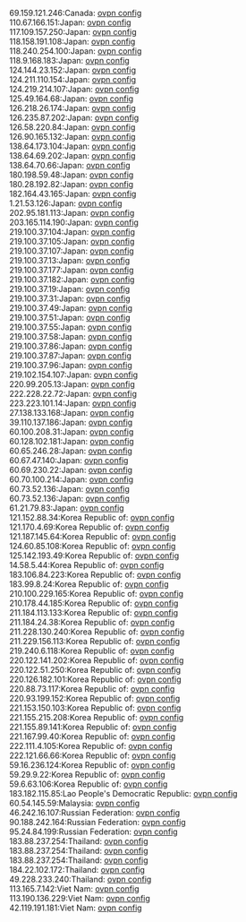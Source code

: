 69.159.121.246:Canada: [ovpn config](vpn/69_159_121_246.ovpn)  
110.67.166.151:Japan: [ovpn config](vpn/110_67_166_151.ovpn)  
117.109.157.250:Japan: [ovpn config](vpn/117_109_157_250.ovpn)  
118.158.191.108:Japan: [ovpn config](vpn/118_158_191_108.ovpn)  
118.240.254.100:Japan: [ovpn config](vpn/118_240_254_100.ovpn)  
118.9.168.183:Japan: [ovpn config](vpn/118_9_168_183.ovpn)  
124.144.23.152:Japan: [ovpn config](vpn/124_144_23_152.ovpn)  
124.211.110.154:Japan: [ovpn config](vpn/124_211_110_154.ovpn)  
124.219.214.107:Japan: [ovpn config](vpn/124_219_214_107.ovpn)  
125.49.164.68:Japan: [ovpn config](vpn/125_49_164_68.ovpn)  
126.218.26.174:Japan: [ovpn config](vpn/126_218_26_174.ovpn)  
126.235.87.202:Japan: [ovpn config](vpn/126_235_87_202.ovpn)  
126.58.220.84:Japan: [ovpn config](vpn/126_58_220_84.ovpn)  
126.90.165.132:Japan: [ovpn config](vpn/126_90_165_132.ovpn)  
138.64.173.104:Japan: [ovpn config](vpn/138_64_173_104.ovpn)  
138.64.69.202:Japan: [ovpn config](vpn/138_64_69_202.ovpn)  
138.64.70.66:Japan: [ovpn config](vpn/138_64_70_66.ovpn)  
180.198.59.48:Japan: [ovpn config](vpn/180_198_59_48.ovpn)  
180.28.192.82:Japan: [ovpn config](vpn/180_28_192_82.ovpn)  
182.164.43.165:Japan: [ovpn config](vpn/182_164_43_165.ovpn)  
1.21.53.126:Japan: [ovpn config](vpn/1_21_53_126.ovpn)  
202.95.181.113:Japan: [ovpn config](vpn/202_95_181_113.ovpn)  
203.165.114.190:Japan: [ovpn config](vpn/203_165_114_190.ovpn)  
219.100.37.104:Japan: [ovpn config](vpn/219_100_37_104.ovpn)  
219.100.37.105:Japan: [ovpn config](vpn/219_100_37_105.ovpn)  
219.100.37.107:Japan: [ovpn config](vpn/219_100_37_107.ovpn)  
219.100.37.13:Japan: [ovpn config](vpn/219_100_37_13.ovpn)  
219.100.37.177:Japan: [ovpn config](vpn/219_100_37_177.ovpn)  
219.100.37.182:Japan: [ovpn config](vpn/219_100_37_182.ovpn)  
219.100.37.19:Japan: [ovpn config](vpn/219_100_37_19.ovpn)  
219.100.37.31:Japan: [ovpn config](vpn/219_100_37_31.ovpn)  
219.100.37.49:Japan: [ovpn config](vpn/219_100_37_49.ovpn)  
219.100.37.51:Japan: [ovpn config](vpn/219_100_37_51.ovpn)  
219.100.37.55:Japan: [ovpn config](vpn/219_100_37_55.ovpn)  
219.100.37.58:Japan: [ovpn config](vpn/219_100_37_58.ovpn)  
219.100.37.86:Japan: [ovpn config](vpn/219_100_37_86.ovpn)  
219.100.37.87:Japan: [ovpn config](vpn/219_100_37_87.ovpn)  
219.100.37.96:Japan: [ovpn config](vpn/219_100_37_96.ovpn)  
219.102.154.107:Japan: [ovpn config](vpn/219_102_154_107.ovpn)  
220.99.205.13:Japan: [ovpn config](vpn/220_99_205_13.ovpn)  
222.228.22.72:Japan: [ovpn config](vpn/222_228_22_72.ovpn)  
223.223.101.14:Japan: [ovpn config](vpn/223_223_101_14.ovpn)  
27.138.133.168:Japan: [ovpn config](vpn/27_138_133_168.ovpn)  
39.110.137.186:Japan: [ovpn config](vpn/39_110_137_186.ovpn)  
60.100.208.31:Japan: [ovpn config](vpn/60_100_208_31.ovpn)  
60.128.102.181:Japan: [ovpn config](vpn/60_128_102_181.ovpn)  
60.65.246.28:Japan: [ovpn config](vpn/60_65_246_28.ovpn)  
60.67.47.140:Japan: [ovpn config](vpn/60_67_47_140.ovpn)  
60.69.230.22:Japan: [ovpn config](vpn/60_69_230_22.ovpn)  
60.70.100.214:Japan: [ovpn config](vpn/60_70_100_214.ovpn)  
60.73.52.136:Japan: [ovpn config](vpn/60_73_52_136.ovpn)  
60.73.52.136:Japan: [ovpn config](vpn/60_73_52_136.ovpn)  
61.21.79.83:Japan: [ovpn config](vpn/61_21_79_83.ovpn)  
121.152.88.34:Korea Republic of: [ovpn config](vpn/121_152_88_34.ovpn)  
121.170.4.69:Korea Republic of: [ovpn config](vpn/121_170_4_69.ovpn)  
121.187.145.64:Korea Republic of: [ovpn config](vpn/121_187_145_64.ovpn)  
124.60.85.108:Korea Republic of: [ovpn config](vpn/124_60_85_108.ovpn)  
125.142.193.49:Korea Republic of: [ovpn config](vpn/125_142_193_49.ovpn)  
14.58.5.44:Korea Republic of: [ovpn config](vpn/14_58_5_44.ovpn)  
183.106.84.223:Korea Republic of: [ovpn config](vpn/183_106_84_223.ovpn)  
183.99.8.24:Korea Republic of: [ovpn config](vpn/183_99_8_24.ovpn)  
210.100.229.165:Korea Republic of: [ovpn config](vpn/210_100_229_165.ovpn)  
210.178.44.185:Korea Republic of: [ovpn config](vpn/210_178_44_185.ovpn)  
211.184.113.133:Korea Republic of: [ovpn config](vpn/211_184_113_133.ovpn)  
211.184.24.38:Korea Republic of: [ovpn config](vpn/211_184_24_38.ovpn)  
211.228.130.240:Korea Republic of: [ovpn config](vpn/211_228_130_240.ovpn)  
211.229.156.113:Korea Republic of: [ovpn config](vpn/211_229_156_113.ovpn)  
219.240.6.118:Korea Republic of: [ovpn config](vpn/219_240_6_118.ovpn)  
220.122.141.202:Korea Republic of: [ovpn config](vpn/220_122_141_202.ovpn)  
220.122.51.250:Korea Republic of: [ovpn config](vpn/220_122_51_250.ovpn)  
220.126.182.101:Korea Republic of: [ovpn config](vpn/220_126_182_101.ovpn)  
220.88.73.117:Korea Republic of: [ovpn config](vpn/220_88_73_117.ovpn)  
220.93.199.152:Korea Republic of: [ovpn config](vpn/220_93_199_152.ovpn)  
221.153.150.103:Korea Republic of: [ovpn config](vpn/221_153_150_103.ovpn)  
221.155.215.208:Korea Republic of: [ovpn config](vpn/221_155_215_208.ovpn)  
221.155.89.141:Korea Republic of: [ovpn config](vpn/221_155_89_141.ovpn)  
221.167.99.40:Korea Republic of: [ovpn config](vpn/221_167_99_40.ovpn)  
222.111.4.105:Korea Republic of: [ovpn config](vpn/222_111_4_105.ovpn)  
222.121.66.66:Korea Republic of: [ovpn config](vpn/222_121_66_66.ovpn)  
59.16.236.124:Korea Republic of: [ovpn config](vpn/59_16_236_124.ovpn)  
59.29.9.22:Korea Republic of: [ovpn config](vpn/59_29_9_22.ovpn)  
59.6.63.106:Korea Republic of: [ovpn config](vpn/59_6_63_106.ovpn)  
183.182.115.85:Lao People's Democratic Republic: [ovpn config](vpn/183_182_115_85.ovpn)  
60.54.145.59:Malaysia: [ovpn config](vpn/60_54_145_59.ovpn)  
46.242.16.107:Russian Federation: [ovpn config](vpn/46_242_16_107.ovpn)  
90.188.242.164:Russian Federation: [ovpn config](vpn/90_188_242_164.ovpn)  
95.24.84.199:Russian Federation: [ovpn config](vpn/95_24_84_199.ovpn)  
183.88.237.254:Thailand: [ovpn config](vpn/183_88_237_254.ovpn)  
183.88.237.254:Thailand: [ovpn config](vpn/183_88_237_254.ovpn)  
183.88.237.254:Thailand: [ovpn config](vpn/183_88_237_254.ovpn)  
184.22.102.172:Thailand: [ovpn config](vpn/184_22_102_172.ovpn)  
49.228.233.240:Thailand: [ovpn config](vpn/49_228_233_240.ovpn)  
113.165.7.142:Viet Nam: [ovpn config](vpn/113_165_7_142.ovpn)  
113.190.136.229:Viet Nam: [ovpn config](vpn/113_190_136_229.ovpn)  
42.119.191.181:Viet Nam: [ovpn config](vpn/42_119_191_181.ovpn)  

